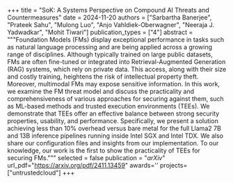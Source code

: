 +++
title = "SoK: A Systems Perspective on Compound AI Threats and Countermeasures"
date = 2024-11-20
authors = ["Sarbartha Banerjee", "Prateek Sahu", "Mulong Luo", "Anjo Vahldiek-Oberwagner", "Neeraja J. Yadwadkar", "Mohit Tiwari"]
publication_types = ["4"]
abstract = """Foundation Models (FMs) display exceptional performance in tasks such as natural language processing and are being applied across a growing range of disciplines. Although typically trained on large public datasets, FMs are often fine-tuned or integrated into Retrieval-Augmented Generation (RAG) systems, which rely on private data. This access, along with their size and costly training, heightens the risk of intellectual property theft. Moreover, multimodal FMs may expose sensitive information. In this work, we examine the FM threat model and discuss the practicality and comprehensiveness of various approaches for securing against them, such as ML-based methods and trusted execution environments (TEEs). We demonstrate that TEEs offer an effective balance between strong security properties, usability, and performance. Specifically, we present a solution achieving less than 10% overhead versus bare metal for the full Llama2 7B and 13B inference pipelines running inside Intel SGX and Intel TDX. We also share our configuration files and insights from our implementation. To our knowledge, our work is the first to show the practicality of TEEs for securing FMs."""
selected = false
publication = "*arXiv*"
url_pdf="https://arxiv.org/pdf/2411.13459"
awards=''
projects=["untrustedcloud"]
+++
